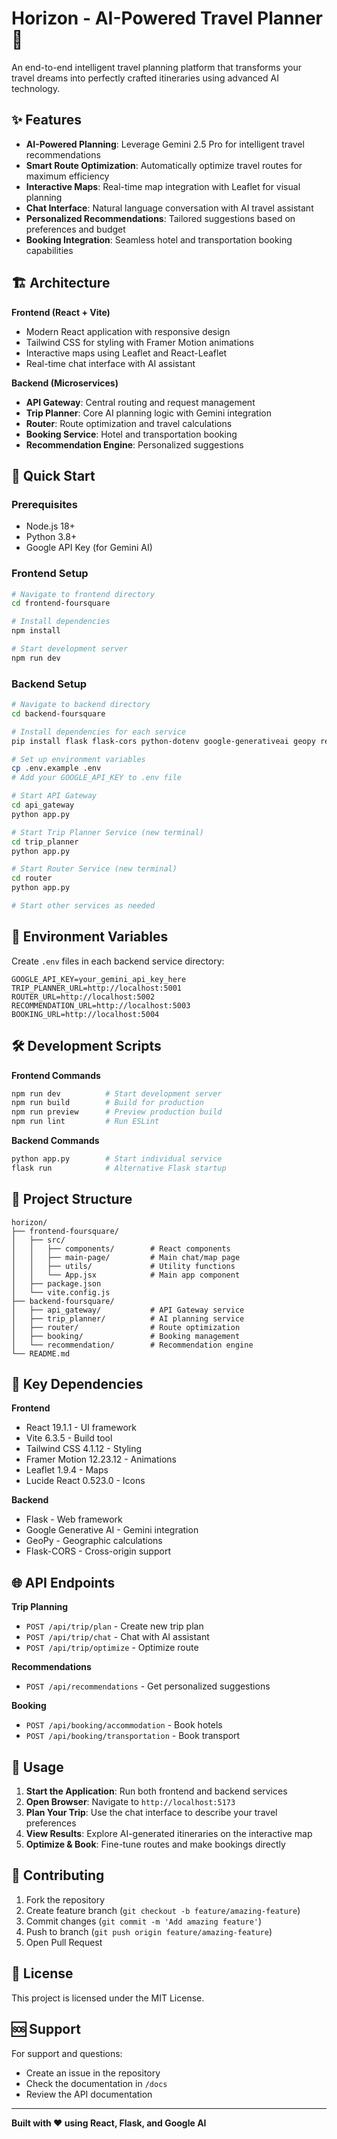 # Horizon - AI-Powered Travel Planner 🌟

An end-to-end intelligent travel planning platform that transforms your travel dreams into perfectly crafted itineraries using advanced AI technology.

## ✨ Features

- **AI-Powered Planning**: Leverage Gemini 2.5 Pro for intelligent travel recommendations
- **Smart Route Optimization**: Automatically optimize travel routes for maximum efficiency
- **Interactive Maps**: Real-time map integration with Leaflet for visual planning
- **Chat Interface**: Natural language conversation with AI travel assistant
- **Personalized Recommendations**: Tailored suggestions based on preferences and budget
- **Booking Integration**: Seamless hotel and transportation booking capabilities

## 🏗️ Architecture

**Frontend (React + Vite)**
- Modern React application with responsive design
- Tailwind CSS for styling with Framer Motion animations
- Interactive maps using Leaflet and React-Leaflet
- Real-time chat interface with AI assistant

**Backend (Microservices)**
- **API Gateway**: Central routing and request management
- **Trip Planner**: Core AI planning logic with Gemini integration
- **Router**: Route optimization and travel calculations  
- **Booking Service**: Hotel and transportation booking
- **Recommendation Engine**: Personalized suggestions

## 🚀 Quick Start

### Prerequisites

- Node.js 18+
- Python 3.8+
- Google API Key (for Gemini AI)

### Frontend Setup

```bash
# Navigate to frontend directory
cd frontend-foursquare

# Install dependencies
npm install

# Start development server
npm run dev
```

### Backend Setup

```bash
# Navigate to backend directory
cd backend-foursquare

# Install dependencies for each service
pip install flask flask-cors python-dotenv google-generativeai geopy requests

# Set up environment variables
cp .env.example .env
# Add your GOOGLE_API_KEY to .env file

# Start API Gateway
cd api_gateway
python app.py

# Start Trip Planner Service (new terminal)
cd trip_planner
python app.py

# Start Router Service (new terminal)
cd router
python app.py

# Start other services as needed
```

## 📝 Environment Variables

Create `.env` files in each backend service directory:

```env
GOOGLE_API_KEY=your_gemini_api_key_here
TRIP_PLANNER_URL=http://localhost:5001
ROUTER_URL=http://localhost:5002
RECOMMENDATION_URL=http://localhost:5003
BOOKING_URL=http://localhost:5004
```

## 🛠️ Development Scripts

**Frontend Commands**
```bash
npm run dev          # Start development server
npm run build        # Build for production
npm run preview      # Preview production build
npm run lint         # Run ESLint
```

**Backend Commands**
```bash
python app.py        # Start individual service
flask run            # Alternative Flask startup
```

## 📁 Project Structure

```
horizon/
├── frontend-foursquare/
│   ├── src/
│   │   ├── components/        # React components
│   │   ├── main-page/         # Main chat/map page
│   │   ├── utils/             # Utility functions
│   │   └── App.jsx            # Main app component
│   ├── package.json
│   └── vite.config.js
├── backend-foursquare/
│   ├── api_gateway/           # API Gateway service
│   ├── trip_planner/          # AI planning service
│   ├── router/                # Route optimization
│   ├── booking/               # Booking management
│   └── recommendation/        # Recommendation engine
└── README.md
```

## 🔧 Key Dependencies

**Frontend**
- React 19.1.1 - UI framework
- Vite 6.3.5 - Build tool
- Tailwind CSS 4.1.12 - Styling
- Framer Motion 12.23.12 - Animations
- Leaflet 1.9.4 - Maps
- Lucide React 0.523.0 - Icons

**Backend**
- Flask - Web framework
- Google Generative AI - Gemini integration
- GeoPy - Geographic calculations
- Flask-CORS - Cross-origin support

## 🌐 API Endpoints

**Trip Planning**
- `POST /api/trip/plan` - Create new trip plan
- `POST /api/trip/chat` - Chat with AI assistant
- `POST /api/trip/optimize` - Optimize route

**Recommendations**
- `POST /api/recommendations` - Get personalized suggestions

**Booking**
- `POST /api/booking/accommodation` - Book hotels
- `POST /api/booking/transportation` - Book transport

## 🚦 Usage

1. **Start the Application**: Run both frontend and backend services
2. **Open Browser**: Navigate to `http://localhost:5173`
3. **Plan Your Trip**: Use the chat interface to describe your travel preferences
4. **View Results**: Explore AI-generated itineraries on the interactive map
5. **Optimize & Book**: Fine-tune routes and make bookings directly

## 🤝 Contributing

1. Fork the repository
2. Create feature branch (`git checkout -b feature/amazing-feature`)
3. Commit changes (`git commit -m 'Add amazing feature'`)
4. Push to branch (`git push origin feature/amazing-feature`)
5. Open Pull Request

## 📄 License

This project is licensed under the MIT License.

## 🆘 Support

For support and questions:
- Create an issue in the repository
- Check the documentation in `/docs`
- Review the API documentation

---

**Built with ❤️ using React, Flask, and Google AI**

